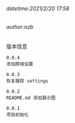 ###### datetime:2021/2/20 17:58
###### author:nzb

版本信息

```text
0.0.4
添加跨域设置

0.0.3
恢复跟踪 settings

0.0.2
README.md 添加展示图

0.0.1
项目初始化
```